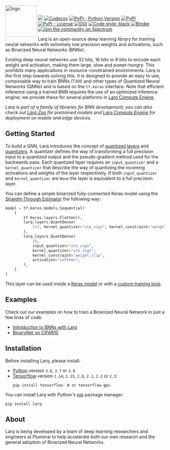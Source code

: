 <img src="https://user-images.githubusercontent.com/13285808/66865479-39c3b600-ef8f-11e9-9bd4-d47b8e432140.gif" alt="logo" height="100px" align="left"/>
<br/>

[![](https://github.com/larq/larq/workflows/Unittest/badge.svg)](https://github.com/larq/larq/actions?workflow=Unittest) [![Codecov](https://img.shields.io/codecov/c/github/larq/larq)](https://codecov.io/github/larq/larq?branch=master) [![PyPI - Python Version](https://img.shields.io/pypi/pyversions/larq.svg)](https://pypi.org/project/larq/) [![PyPI](https://img.shields.io/pypi/v/larq.svg)](https://pypi.org/project/larq/) [![PyPI - License](https://img.shields.io/pypi/l/larq.svg)](https://github.com/larq/larq/blob/master/LICENSE) [![DOI](https://joss.theoj.org/papers/10.21105/joss.01746/status.svg)](https://doi.org/10.21105/joss.01746) [![Code style: black](https://img.shields.io/badge/code%20style-black-000000.svg)](https://github.com/ambv/black) [![Binder](https://mybinder.org/badge_logo.svg)](https://mybinder.org/v2/gh/larq/docs/master?filepath=docs%2Flarq%2Ftutorials) [![Join the community on Spectrum](https://withspectrum.github.io/badge/badge.svg)](https://spectrum.chat/larq)

Larq is an open-source deep learning library for training neural networks with extremely low precision weights and activations, such as Binarized Neural Networks (BNNs).

Existing deep neural networks use 32 bits, 16 bits or 8 bits to encode each weight and activation, making them large, slow and power-hungry.
This prohibits many applications in resource-constrained environments. Larq is the first step towards solving this. It is designed to provide an easy to use, composable way to train BNNs (1 bit) and other types of Quantized Neural Networks (QNNs) and is based on the `tf.keras` interface. Note that efficient inference using a trained BNN requires the use of an optimized inference engine; we provide these for several platforms in [Larq Compute Engine](https://github.com/larq/compute-engine).

*Larq is part of a family of libraries for BNN development; you can also check out [Larq Zoo](https://github.com/larq/zoo) for pretrained models and [Larq Compute Engine](https://github.com/larq/compute-engine) for deployment on mobile and edge devices.*

## Getting Started

To build a QNN, Larq introduces the concept of [quantized layers](https://docs.larq.dev/larq/api/layers/) and [quantizers](https://docs.larq.dev/larq/api/quantizers/). A quantizer defines the way of transforming a full precision input to a quantized output and the pseudo-gradient method used for the backwards pass. Each quantized layer requires an `input_quantizer` and a `kernel_quantizer` that describe the way of quantizing the incoming activations and weights of the layer respectively. If both `input_quantizer` and `kernel_quantizer` are `None` the layer is equivalent to a full precision layer.

You can define a simple binarized fully-connected Keras model using the [Straight-Through Estimator](https://docs.larq.dev/larq/api/quantizers/#ste_sign) the following way:

```python
model = tf.keras.models.Sequential(
    [
        tf.keras.layers.Flatten(),
        larq.layers.QuantDense(
            512, kernel_quantizer="ste_sign", kernel_constraint="weight_clip"
        ),
        larq.layers.QuantDense(
            10,
            input_quantizer="ste_sign",
            kernel_quantizer="ste_sign",
            kernel_constraint="weight_clip",
            activation="softmax",
        ),
    ]
)
```

This layer can be used inside a [Keras model](https://www.tensorflow.org/guide/keras/overview#sequential_model) or with a [custom training loop](https://www.tensorflow.org/guide/keras/train_and_evaluate#part_ii_writing_your_own_training_evaluation_loops_from_scratch).

## Examples

Check out our examples on how to train a Binarized Neural Network in just a few lines of code:

- [Introduction to BNNs with Larq](https://docs.larq.dev/larq/tutorials/mnist/)
- [BinaryNet on CIFAR10](https://docs.larq.dev/larq/tutorials/binarynet_cifar10/)

## Installation

Before installing Larq, please install:

- [Python](https://www.python.org/) version `3.6`, `3.7` or `3.8`
- [Tensorflow](https://www.tensorflow.org/install) version `1.14`, `1.15`, `2.0`, `2.1`, `2.2` or `2.3`:
  ```shell
  pip install tensorflow  # or tensorflow-gpu
  ```

You can install Larq with Python's [pip](https://pip.pypa.io/en/stable/) package manager:

```shell
pip install larq
```

## About

Larq is being developed by a team of deep learning researchers and engineers at Plumerai to help accelerate both our own research and the general adoption of Binarized Neural Networks.
